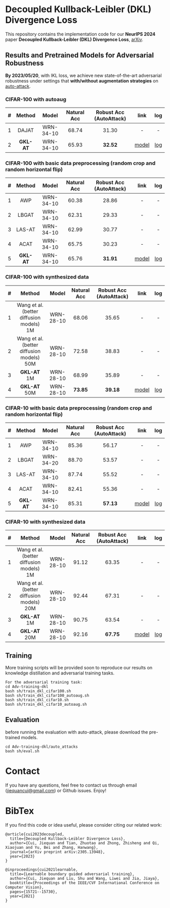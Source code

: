 # Decoupled Kullback-Leibler (DKL) Divergence Loss
This repository contains the implementation code for our **NeurIPS 2024** paper **Decoupled Kullback-Leibler (DKL) Divergence Loss**, [arXiv](https://arxiv.org/pdf/2305.13948v1.pdf).


## Results and Pretrained Models for Adversarial Robustness
**By 2023/05/20**, with IKL loss, we achieve new state-of-the-art adversarial robustness under settings that **with/without augmentation strategies** on [auto-attack](https://robustbench.github.io/).

### CIFAR-100 with autoaug
| # | Method | Model | Natural Acc | Robust Acc (AutoAttack) | link | log | 
| :---: | :---: | :---: | :---: | :---: | :---: | :---: | 
| 1 | DAJAT   | WRN-34-10 | 68.74 | 31.30 | - | - |
| 2 | **GKL-AT**                                       | WRN-34-10 | 65.93 | **32.52** | [model](https://drive.google.com/file/d/1kQQpVVtlS9uBC4oZ3ei9OHly1yriU1UU/view?usp=sharing) | [log](https://drive.google.com/file/d/1wvD6I2yojK5SJ4gFnkU9uwDRkU7mgZPH/view?usp=sharing) |


### CIFAR-100 with basic data preprocessing (random crop and random horizontal flip)
| # | Method | Model | Natural Acc | Robust Acc (AutoAttack) | link | log | 
| :---: | :---: | :---: | :---: | :---: | :---: | :---: | 
| 1 | AWP                                              | WRN-34-10 | 60.38 | 28.86 | - | - |
| 2 | LBGAT                                            | WRN-34-10 | 62.31 | 29.33 | - | - |
| 3 | LAS-AT                                           | WRN-34-10 | 62.99 | 30.77 | - | - |
| 4 | ACAT                                             | WRN-34-10 | 65.75 | 30.23 | - | - |
| 5 | **GKL-AT**                                       | WRN-34-10 | 65.76 | **31.91** | [model](https://drive.google.com/file/d/1lgFnfmsCw4UxguAOWSLsg6xUDfGG-HRy/view?usp=sharing) | [log](https://drive.google.com/file/d/19WeOtNsJ-ot1sG80RKEA-iMRgq4sGvNt/view?usp=sharing) |


### CIFAR-100 with synthesized data
| # | Method | Model | Natural Acc | Robust Acc (AutoAttack) | link | log | 
| :---: | :---: | :---: | :---: | :---: | :---: | :---: | 
| 1 | Wang et al. (better diffusion models) 1M         | WRN-28-10 | 68.06 | 35.65 | - | - |
| 2 | Wang et al. (better diffusion models) 50M        | WRN-28-10 | 72.58 | 38.83 | - | - |
| 3 | **GKL-AT** 1M                                    | WRN-28-10 | 68.99 | 35.89 | - | - |
| 4 | **GKL-AT** 50M                                   | WRN-28-10 | **73.85** | **39.18** | [model](https://drive.google.com/file/d/1Leec2X9kGBnBSuTiYytdb4_wR50ibTE8/view?usp=sharing) | [log](https://drive.google.com/file/d/1BcfEOhqGigxkI4GUmWvE27614mXEZVZP/view?usp=sharing) |


### CIFAR-10 with basic data preprocessing (random crop and random horizontal flip)
| # | Method | Model | Natural Acc | Robust Acc (AutoAttack) | link | log | 
| :---: | :---: | :---: | :---: | :---: | :---: | :---: | 
| 1 | AWP                                              | WRN-34-10 | 85.36 | 56.17 | - | - |
| 2 | LBGAT                                            | WRN-34-20 | 88.70 | 53.57 | - | - |
| 3 | LAS-AT                                           | WRN-34-10 | 87.74 | 55.52 | - | - |
| 4 | ACAT                                             | WRN-34-10 | 82.41 | 55.36 | - | - |
| 5 | **GKL-AT**                                       | WRN-34-10 | 85.31 | **57.13** | [model](https://drive.google.com/file/d/1SFdNdKE6ezI6OsINWX-h74dGo2-9u3Ac/view?usp=sharing) | [log](https://drive.google.com/file/d/1Uz6EjNRthCHpJvIbrGHGcMqluHDe70Ix/view?usp=sharing) |



### CIFAR-10 with synthesized data
| # | Method | Model | Natural Acc | Robust Acc (AutoAttack) | link | log | 
| :---: | :---: | :---: | :---: | :---: | :---: | :---: | 
| 1 | Wang et al. (better diffusion models) 1M         | WRN-28-10 | 91.12 | 63.35 | - | - |
| 2 | Wang et al. (better diffusion models) 20M        | WRN-28-10 | 92.44 | 67.31 | - | - |
| 3 | **GKL-AT** 1M                                    | WRN-28-10 | 90.75 | 63.54 | - | - |
| 4 | **GKL-AT** 20M                                   | WRN-28-10 | 92.16 | **67.75** | [model](https://drive.google.com/file/d/1gEodZ4ushbRPaaVfS_vjJyldH3wJg4zV/view?usp=sharing) | [log](https://drive.google.com/file/d/1tVSeSeum-q2v2CnIBIwwH2xjI5bA2WYd/view?usp=sharing) |

## Training
More training scripts will be provided soon to reproduce our results on knowledge distillation and adversarial training tasks.
```
For the adversarial training task:
cd Adv-training-dkl 
bash sh/train_dkl_cifar100.sh
bash sh/train_dkl_cifar100_autoaug.sh
bash sh/train_dkl_cifar10.sh
bash sh/train_dkl_cifar10_autoaug.sh

```

## Evaluation
before running the evaluation with auto-attack, please download the pre-trained models.
```
cd Adv-training-dkl/auto_attacks
bash sh/eval.sh
```


# Contact
If you have any questions, feel free to contact us through email (jiequancui@gmail.com) or Github issues. Enjoy!

# BibTex
If you find this code or idea useful, please consider citing our related work:
```
@article{cui2023decoupled,
  title={Decoupled Kullback-Leibler Divergence Loss},
  author={Cui, Jiequan and Tian, Zhuotao and Zhong, Zhisheng and Qi, Xiaojuan and Yu, Bei and Zhang, Hanwang},
  journal={arXiv preprint arXiv:2305.13948},
  year={2023}
}

@inproceedings{cui2021learnable,
  title={Learnable boundary guided adversarial training},
  author={Cui, Jiequan and Liu, Shu and Wang, Liwei and Jia, Jiaya},
  booktitle={Proceedings of the IEEE/CVF International Conference on Computer Vision},
  pages={15721--15730},
  year={2021}
}
